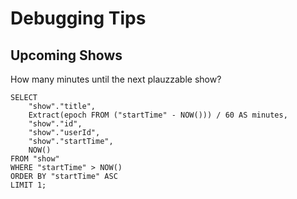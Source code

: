# Debugging Tips

## Upcoming Shows

How many minutes until the next plauzzable show?

    SELECT 
        "show"."title",                
        Extract(epoch FROM ("startTime" - NOW())) / 60 AS minutes,
        "show"."id",
        "show"."userId",
        "show"."startTime",
        NOW()
    FROM "show"
    WHERE "startTime" > NOW()
    ORDER BY "startTime" ASC
    LIMIT 1;